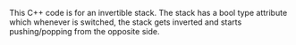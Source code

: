 This C++ code is for an invertible stack. The stack has a bool type attribute which whenever is switched, the stack gets inverted and starts pushing/popping from the opposite side.
